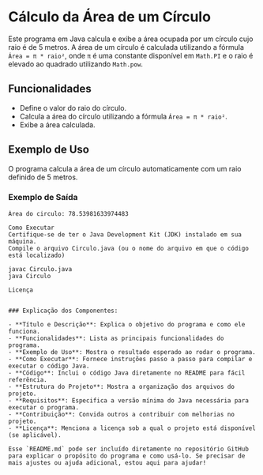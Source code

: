 # Cálculo da Área de um Círculo

Este programa em Java calcula e exibe a área ocupada por um círculo cujo raio é de 5 metros. A área de um círculo é calculada utilizando a fórmula `Área = π * raio²`, onde `π` é uma constante disponível em `Math.PI` e o raio é elevado ao quadrado utilizando `Math.pow`.

## Funcionalidades

- Define o valor do raio do círculo.
- Calcula a área do círculo utilizando a fórmula `Área = π * raio²`.
- Exibe a área calculada.

## Exemplo de Uso

O programa calcula a área de um círculo automaticamente com um raio definido de 5 metros.

### Exemplo de Saída

```text
Área do circulo: 78.53981633974483

Como Executar
Certifique-se de ter o Java Development Kit (JDK) instalado em sua máquina.
Compile o arquivo Circulo.java (ou o nome do arquivo em que o código está localizado)

javac Circulo.java
java Circulo

Licença


### Explicação dos Componentes:

- **Título e Descrição**: Explica o objetivo do programa e como ele funciona.
- **Funcionalidades**: Lista as principais funcionalidades do programa.
- **Exemplo de Uso**: Mostra o resultado esperado ao rodar o programa.
- **Como Executar**: Fornece instruções passo a passo para compilar e executar o código Java.
- **Código**: Inclui o código Java diretamente no README para fácil referência.
- **Estrutura do Projeto**: Mostra a organização dos arquivos do projeto.
- **Requisitos**: Especifica a versão mínima do Java necessária para executar o programa.
- **Contribuição**: Convida outros a contribuir com melhorias no projeto.
- **Licença**: Menciona a licença sob a qual o projeto está disponível (se aplicável).

Esse `README.md` pode ser incluído diretamente no repositório GitHub para explicar o propósito do programa e como usá-lo. Se precisar de mais ajustes ou ajuda adicional, estou aqui para ajudar!

